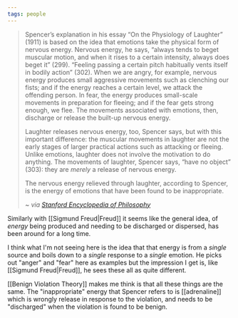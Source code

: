 ```yaml
---
tags: people
---
```


> 
> Spencer’s explanation in his essay “On the Physiology of Laughter” (1911) is based on the idea that emotions take the physical form of nervous energy. Nervous energy, he says, “always tends to beget muscular motion, and when it rises to a certain intensity, always does beget it” (299). “Feeling passing a certain pitch habitually vents itself in bodily action” (302). When we are angry, for example, nervous energy produces small aggressive movements such as clenching our fists; and if the energy reaches a certain level, we attack the offending person. In fear, the energy produces small-scale movements in preparation for fleeing; and if the fear gets strong enough, we flee. The movements associated with emotions, then, discharge or release the built-up nervous energy.
> 
> Laughter releases nervous energy, too, Spencer says, but with this important difference: the muscular movements in laughter are not the early stages of larger practical actions such as attacking or fleeing. Unlike emotions, laughter does not involve the motivation to do anything. The movements of laughter, Spencer says, “have no object” (303): they are _merely_ a release of nervous energy.
> 
> The nervous energy relieved through laughter, according to Spencer, is the energy of emotions that have been found to be inappropriate.
>
> ~ <cite>via [Stanford Encyclopedia of Philosophy](https://plato.stanford.edu/entries/humor/#RelThe)</cite>
> 

Similarly with [[Sigmund Freud|Freud]] it seems like the general idea, of *energy* being produced and needing to be discharged or dispersed, has been around for a long time.

I think what I'm not seeing here is the idea that that energy is from a *single* source and boils down to a *single* response to a *single* emotion. He picks out "anger" and "fear" here as examples but the impression I get is, like [[Sigmund Freud|Freud]], he sees these all as quite different.

[[Benign Violation Theory]] makes me think is that all these things are the same. The "inappropriate" energy that Spencer refers to is [[adrenaline]] which is wrongly release in response to the violation, and needs to be "discharged" when the violation is found to be benign.




